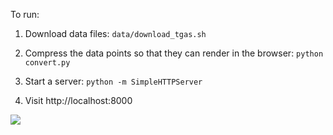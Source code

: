 To run:

1) Download data files: `data/download_tgas.sh`

2) Compress the data points so that they can render in the browser: `python convert.py`

3) Start a server: `python -m SimpleHTTPServer`

4) Visit http://localhost:8000

![](https://i.imgur.com/ufrjxbH.png)
